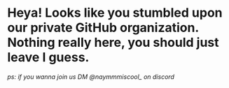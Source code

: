 # Heya! Looks like you stumbled upon our private GitHub organization. Nothing really here, you should just leave I guess.

*ps: if you wanna join us DM @naymmmiscool_ on discord*
